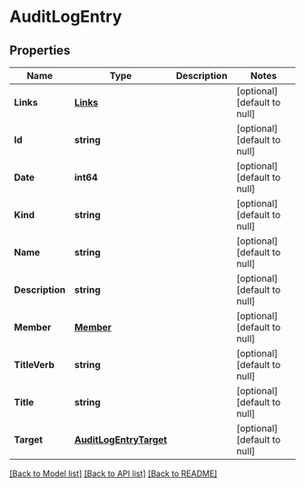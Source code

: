 # AuditLogEntry

## Properties
Name | Type | Description | Notes
------------ | ------------- | ------------- | -------------
**Links** | [**Links**](Links.md) |  | [optional] [default to null]
**Id** | **string** |  | [optional] [default to null]
**Date** | **int64** |  | [optional] [default to null]
**Kind** | **string** |  | [optional] [default to null]
**Name** | **string** |  | [optional] [default to null]
**Description** | **string** |  | [optional] [default to null]
**Member** | [**Member**](Member.md) |  | [optional] [default to null]
**TitleVerb** | **string** |  | [optional] [default to null]
**Title** | **string** |  | [optional] [default to null]
**Target** | [**AuditLogEntryTarget**](AuditLogEntry_target.md) |  | [optional] [default to null]

[[Back to Model list]](../README.md#documentation-for-models) [[Back to API list]](../README.md#documentation-for-api-endpoints) [[Back to README]](../README.md)


